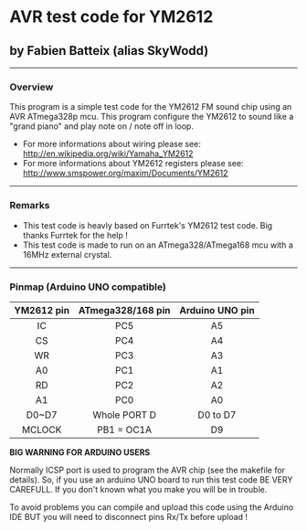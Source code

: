 # AVR test code for YM2612
## by Fabien Batteix (alias SkyWodd)

---
### Overview

This program is a simple test code for the YM2612 FM sound chip using an AVR ATmega328p mcu.
This program configure the YM2612 to sound like a "grand piano" and play note on / note off in loop.

* For more informations about wiring please see: http://en.wikipedia.org/wiki/Yamaha_YM2612
* For more informations about YM2612 registers please see: http://www.smspower.org/maxim/Documents/YM2612

---
### Remarks

* This test code is heavly based on Furrtek's YM2612 test code. Big thanks Furrtek for the help !
* This test code is made to run on an ATmega328/ATmega168 mcu with a 16MHz external crystal.
 
---
### Pinmap (Arduino UNO compatible)

| YM2612 pin | ATmega328/168 pin | Arduino UNO pin |
|:----------:|:-----------------:|:---------------:|
| IC         | PC5               | A5              |
| CS         | PC4               | A4              |
| WR         | PC3               | A3              |
| A0         | PC1               | A1              |
| RD         | PC2               | A2              |
| A1         | PC0               | A0              |
| D0~D7      | Whole PORT D      | D0 to D7        |
| MCLOCK     | PB1 = OC1A        | D9              |

**BIG WARNING FOR ARDUINO USERS**

Normally ICSP port is used to program the AVR chip (see the makefile for details). 
So, if you use an arduino UNO board to run this test code BE VERY CAREFULL.
If you don't known what you make you will be in trouble.

To avoid problems you can compile and upload this code using the Arduino IDE BUT you will need to disconnect pins Rx/Tx before upload !